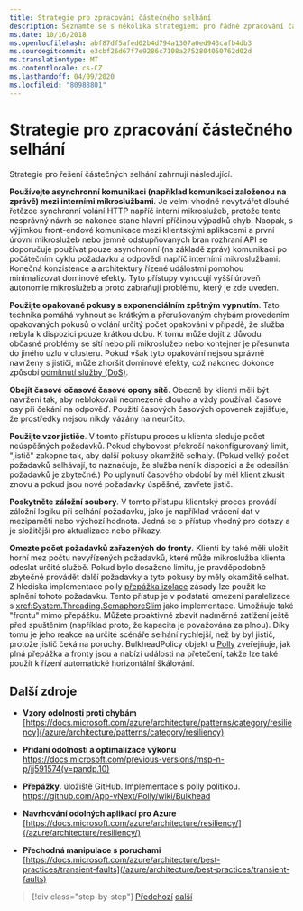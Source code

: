 ```yaml
---
title: Strategie pro zpracování částečného selhání
description: Seznamte se s několika strategiemi pro řádné zpracování částečných chyb.
ms.date: 10/16/2018
ms.openlocfilehash: abf87df5afed02b4d794a1307a0ed943cafb4db3
ms.sourcegitcommit: e3cbf26d67f7e9286c7108a2752804050762d02d
ms.translationtype: MT
ms.contentlocale: cs-CZ
ms.lasthandoff: 04/09/2020
ms.locfileid: "80988801"
---
```

# <a name="strategies-to-handle-partial-failure"></a>Strategie pro zpracování částečného selhání

Strategie pro řešení částečných selhání zahrnují následující.

**Používejte asynchronní komunikaci (například komunikaci založenou na zprávě) mezi interními mikroslužbami**. Je velmi vhodné nevytvářet dlouhé řetězce synchronní volání HTTP napříč interní mikroslužeb, protože tento nesprávný návrh se nakonec stane hlavní příčinou výpadků chyb. Naopak, s výjimkou front-endové komunikace mezi klientskými aplikacemi a první úrovní mikroslužeb nebo jemně odstupňovaných bran rozhraní API se doporučuje používat pouze asynchronní (na základě zpráv) komunikaci po počátečním cyklu požadavku a odpovědi napříč interními mikroslužbami. Konečná konzistence a architektury řízené událostmi pomohou minimalizovat dominové efekty. Tyto přístupy vynucují vyšší úroveň autonomie mikroslužeb a proto zabraňují problému, který je zde uveden.

**Použijte opakované pokusy s exponenciálním zpětným vypnutím**. Tato technika pomáhá vyhnout se krátkým a přerušovaným chybám provedením opakovaných pokusů o volání určitý počet opakování v případě, že služba nebyla k dispozici pouze krátkou dobu. K tomu může dojít z důvodu občasné problémy se sítí nebo při mikroslužeb nebo kontejner je přesunuta do jiného uzlu v clusteru. Pokud však tyto opakování nejsou správně navrženy s jističi, může zhoršit dominové efekty, což nakonec dokonce způsobí [odmítnutí služby (DoS)](https://en.wikipedia.org/wiki/Denial-of-service_attack).

**Obejít časové očasové časové opony sítě**. Obecně by klienti měli být navrženi tak, aby neblokovali neomezeně dlouho a vždy používali časové osy při čekání na odpověď. Použití časových časových opovenek zajišťuje, že prostředky nejsou nikdy vázány na neurčito.

**Použijte vzor jističe**. V tomto přístupu proces u klienta sleduje počet neúspěšných požadavků. Pokud chybovost překročí nakonfigurovaný limit, "jistič" zakopne tak, aby další pokusy okamžitě selhaly. (Pokud velký počet požadavků selhávají, to naznačuje, že služba není k dispozici a že odesílání požadavků je zbytečné.) Po uplynutí časového období by měl klient zkusit znovu a pokud jsou nové požadavky úspěšné, zavřete jistič.

**Poskytněte záložní soubory**. V tomto přístupu klientský proces provádí záložní logiku při selhání požadavku, jako je například vrácení dat v mezipaměti nebo výchozí hodnota. Jedná se o přístup vhodný pro dotazy a je složitější pro aktualizace nebo příkazy.

**Omezte počet požadavků zařazených do fronty**. Klienti by také měli uložit horní mez počtu nevyřízených požadavků, které může mikroslužba klienta odeslat určité službě. Pokud bylo dosaženo limitu, je pravděpodobně zbytečné provádět další požadavky a tyto pokusy by měly okamžitě selhat. Z hlediska implementace polly [přepážka izolace](https://github.com/App-vNext/Polly/wiki/Bulkhead) zásady lze použít ke splnění tohoto požadavku. Tento přístup je v podstatě omezení paralelizace s <xref:System.Threading.SemaphoreSlim> jako implementace. Umožňuje také "frontu" mimo přepážku. Můžete proaktivně zbavit nadměrné zatížení ještě před spuštěním (například proto, že kapacita je považována za plnou). Díky tomu je jeho reakce na určité scénáře selhání rychlejší, než by byl jistič, protože jistič čeká na poruchy. BulkheadPolicy objekt u [Polly](http://www.thepollyproject.org/) zveřejňuje, jak plná přepážka a fronty jsou a nabízí události na přetečení, takže lze také použít k řízení automatické horizontální škálování.

## <a name="additional-resources"></a>Další zdroje

- **Vzory odolnosti proti chybám**\
  [https://docs.microsoft.com/azure/architecture/patterns/category/resiliency](/azure/architecture/patterns/category/resiliency)

- **Přidání odolnosti a optimalizace výkonu**\
  <https://docs.microsoft.com/previous-versions/msp-n-p/jj591574(v=pandp.10)>

- **Přepážky.** úložiště GitHub. Implementace s polly politikou.\
  <https://github.com/App-vNext/Polly/wiki/Bulkhead>

- **Navrhování odolných aplikací pro Azure**\
  [https://docs.microsoft.com/azure/architecture/resiliency/](/azure/architecture/resiliency/)

- **Přechodná manipulace s poruchami**\
  [https://docs.microsoft.com/azure/architecture/best-practices/transient-faults](/azure/architecture/best-practices/transient-faults)

>[!div class="step-by-step"]
>[Předchozí](handle-partial-failure.md)
>[další](implement-retries-exponential-backoff.md)
